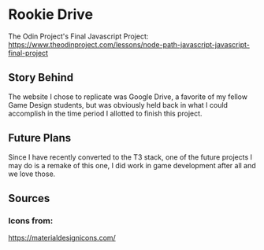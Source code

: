 # Rookie Drive
The Odin Project's Final Javascript Project: 
https://www.theodinproject.com/lessons/node-path-javascript-javascript-final-project

## Story Behind

The website I chose to replicate was Google Drive, a favorite of my fellow Game Design students, but was obviously held back in what I could accomplish in the time period I allotted to finish this project.

## Future Plans

Since I have recently converted to the T3 stack, one of the future projects I may do is a remake of this one, I did work in game development after all and we love those.

## Sources
### Icons from:
https://materialdesignicons.com/
